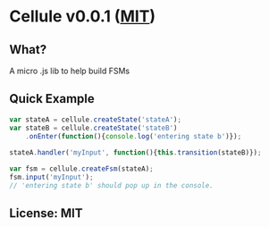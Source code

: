 # Cellule v0.0.1 ([MIT](http://www.opensource.org/licenses/mit-license))

## What?
A micro .js lib to help build FSMs

## Quick Example
```javascript
var stateA = cellule.createState('stateA');
var stateB = cellule.createState('stateB')
	.onEnter(function(){console.log('entering state b')});
	
stateA.handler('myInput', function(){this.transition(stateB)});

var fsm = cellule.createFsm(stateA);
fsm.input('myInput');
// 'entering state b' should pop up in the console.
```

## License: MIT